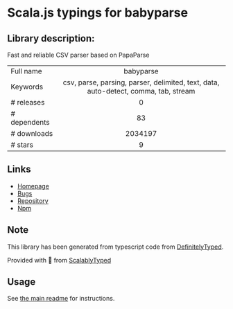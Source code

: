 
# Scala.js typings for babyparse


## Library description:
Fast and reliable CSV parser based on PapaParse

|                    |                 |
| ------------------ | :-------------: |
| Full name          | babyparse |
| Keywords           | csv, parse, parsing, parser, delimited, text, data, auto-detect, comma, tab, stream |
| # releases         | 0 |
| # dependents       | 83 |
| # downloads        | 2034197 |
| # stars            | 9 |

## Links
- [Homepage](https://github.com/Rich-Harris/BabyParse#readme)
- [Bugs](https://github.com/Rich-Harris/BabyParse/issues)
- [Repository](https://github.com/Rich-Harris/BabyParse)
- [Npm](https://www.npmjs.com/package/babyparse)
    


## Note
This library has been generated from typescript code from [DefinitelyTyped](https://definitelytyped.org).

Provided with :purple_heart: from [ScalablyTyped](https://github.com/oyvindberg/ScalablyTyped)

## Usage
See [the main readme](../../readme.md) for instructions.


